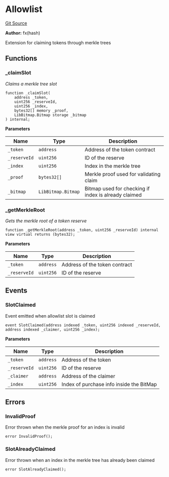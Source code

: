 # Allowlist
[Git Source](https://github.com/fxhash/fxhash-evm-contracts/blob/437282be235abab247d75ca27e240f794022a9e1/src/minters/extensions/Allowlist.sol)

**Author:**
fx(hash)

Extension for claiming tokens through merkle trees


## Functions
### _claimSlot

*Claims a merkle tree slot*


```solidity
function _claimSlot(
    address _token,
    uint256 _reserveId,
    uint256 _index,
    bytes32[] memory _proof,
    LibBitmap.Bitmap storage _bitmap
) internal;
```
**Parameters**

|Name|Type|Description|
|----|----|-----------|
|`_token`|`address`|Address of the token contract|
|`_reserveId`|`uint256`|ID of the reserve|
|`_index`|`uint256`|Index in the merkle tree|
|`_proof`|`bytes32[]`|Merkle proof used for validating claim|
|`_bitmap`|`LibBitmap.Bitmap`|Bitmap used for checking if index is already claimed|


### _getMerkleRoot

*Gets the merkle root of a token reserve*


```solidity
function _getMerkleRoot(address _token, uint256 _reserveId) internal view virtual returns (bytes32);
```
**Parameters**

|Name|Type|Description|
|----|----|-----------|
|`_token`|`address`|Address of the token contract|
|`_reserveId`|`uint256`|ID of the reserve|


## Events
### SlotClaimed
Event emitted when allowlist slot is claimed


```solidity
event SlotClaimed(address indexed _token, uint256 indexed _reserveId, address indexed _claimer, uint256 _index);
```

**Parameters**

|Name|Type|Description|
|----|----|-----------|
|`_token`|`address`|Address of the token|
|`_reserveId`|`uint256`|ID of the reserve|
|`_claimer`|`address`|Address of the claimer|
|`_index`|`uint256`|Index of purchase info inside the BitMap|

## Errors
### InvalidProof
Error thrown when the merkle proof for an index is invalid


```solidity
error InvalidProof();
```

### SlotAlreadyClaimed
Error thrown when an index in the merkle tree has already been claimed


```solidity
error SlotAlreadyClaimed();
```

